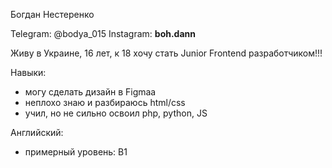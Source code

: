 Богдан Нестеренко

Telegram: @bodya_015
Instagram: __boh.dann__

Живу в Украине, 16 лет, к 18 хочу стать Junior Frontend разработчиком!!!

Навыки:
  - могу сделать дизайн в Figmaa
  - неплохо знаю и разбираюсь html/css
  -  учил, но не сильно освоил php, python, JS

Английский:
  - примерный уровень: B1
